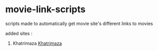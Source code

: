 # movie-link-scripts
scripts made to automatically get movie site's different links to movies

added sites :
1. Khatrimaza [Khatrimaza](https://khatrimaza.org/)
